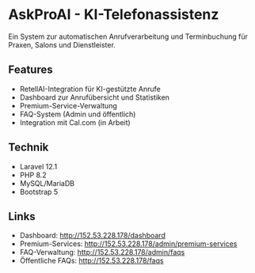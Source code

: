 # AskProAI - KI-Telefonassistenz

Ein System zur automatischen Anrufverarbeitung und Terminbuchung für Praxen, Salons und Dienstleister.

## Features
- RetellAI-Integration für KI-gestützte Anrufe
- Dashboard zur Anrufübersicht und Statistiken
- Premium-Service-Verwaltung
- FAQ-System (Admin und öffentlich)
- Integration mit Cal.com (in Arbeit)

## Technik
- Laravel 12.1
- PHP 8.2
- MySQL/MariaDB
- Bootstrap 5

## Links
- Dashboard: http://152.53.228.178/dashboard
- Premium-Services: http://152.53.228.178/admin/premium-services
- FAQ-Verwaltung: http://152.53.228.178/admin/faqs
- Öffentliche FAQs: http://152.53.228.178/faqs
